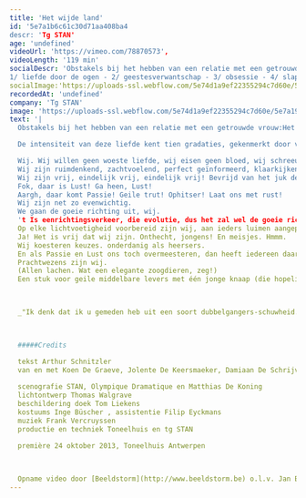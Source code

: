 ```yaml
---
title: 'Het wijde land'
id: '5e7a1b6c61c30d71aa408ba4
descr: 'Tg STAN'
age: 'undefined'
videoUrl: 'https://vimeo.com/78870573',
videoLength: '119 min'
socialDescr: 'Obstakels bij het hebben van een relatie met een getrouwde vrouw: Het is toegestaan de vrouw van een ander te verleiden wanneer men het gevaar loopt te sterven van liefde voor haar.De intensiteit van deze liefde kent tien gradaties, gekenmerkt door volgende tekens:
1/ liefde door de ogen - 2/ geestesverwantschap - 3/ obsessie - 4/ slapeloosheid - 5/ vermageren - 6/ afkeer van plezier - 7/ verlies van fatsoen - 8/ waanzin - 9/ vervaging en verzwakking - 10/ uiteindelijk, de dood.(uit de Kamasutra)'
socialImage:'https://uploads-ssl.webflow.com/5e74d1a9ef22355294c7d60e/5e7a1998abf2d41f56cf2d2a_Het%20wijde%20land_web_10%20%C2%A9%20Bart%20Grietens.jpg'
recordedAt: 'undefined'
company: 'Tg STAN'
image: 'https://uploads-ssl.webflow.com/5e74d1a9ef22355294c7d60e/5e7a1998abf2d41f56cf2d2a_Het%20wijde%20land_web_10%20%C2%A9%20Bart%20Grietens.jpg'
text: '|
  Obstakels bij het hebben van een relatie met een getrouwde vrouw:Het is toegestaan de vrouw van een ander te verleiden wanneer men het gevaar loopt te sterven van liefde voor haar.

  De intensiteit van deze liefde kent tien gradaties, gekenmerkt door volgende tekens:1/ liefde door de ogen -  2/ geestesverwantschap - 3/ obsessie - 4/ slapeloosheid - 5/ vermageren - 6/ afkeer van plezier - 7/ verlies van fatsoen - 8/ waanzin - 9/ vervaging en verzwakking - 10/ uiteindelijk, de dood.(uit de Kamasutra)

  Wij. Wij willen geen woeste liefde, wij eisen geen bloed, wij schreeuwen niet om wraak. Niet meer.
  Wij zijn ruimdenkend, zachtvoelend, perfect geïnformeerd, klaarkijkend en warm.
  Wij zijn vrij, eindelijk vrij, eindelijk vrij! Bevrijd van het juk der instincten.
  Fok, daar is Lust! Ga heen, Lust!
  Aargh, daar komt Passie! Geile trut! Ophitser! Laat ons met rust!
  Wij zijn net zo evenwichtig.
  We gaan de goeie richting uit, wij.
  't Is eenrichtingsverkeer, die evolutie, dus het zal wel de goeie richting zijn?!
  Op elke lichtvoetigheid voorbereid zijn wij, aan ieders luimen aangepast.
  Ja! Het is vrij dat wij zijn. Onthecht, jongens! En meisjes. Hmmm.
  Wij koesteren keuzes. onderdanig als heersers.
  En als Passie en Lust ons toch overmeesteren, dan heeft iedereen daar begrip voor. Jep! Iedereen.
  Prachtwezens zijn wij.
  (Allen lachen. Wat een elegante zoogdieren, zeg!)
  Een stuk voor geile middelbare levers met één jonge knaap (die hopelijk sterft op het eind, de eikel).

  ‍

  _"Ik denk dat ik u gemeden heb uit een soort dubbelgangers-schuwheid... Uw determinisme zo goed als uw scepsis - wat de mensen pessimisme noemen -, uw gegrepen zijn door de waarheden van het onbewuste, door het driftleven van de mensen, uw ondermijning van de cultureel-conventionele zekerheden, het persisteren van uw gedachten bij de polariteit van liefhebben en sterven, dat alles trof me met een beangstigende vertrouwdheid ( - ).  Zo heb ik de indruk gekregen, dat u door intuïtie - maar eigenlijk als gevolg van precieze zelfwaarneming - alles weet, wat ik door moeizame arbeid bij andere mensen heb blootgelegd."_(Fragment uit een brief van Sigmund Freud aan Arthur Schnitzler uit 1922)

  ‍

  #####Credits

  tekst Arthur Schnitzler
  van en met Koen De Graeve, Jolente De Keersmaeker, Damiaan De Schrijver, Sara De Roo, Charlotte Vandermeersch, Stijn Van Opstal en Geert Van Rampelberg
  
  scenografie STAN, Olympique Dramatique en Matthias De Koning
  lichtontwerp Thomas Walgrave
  beschildering doek Tom Liekens
  kostuums Inge Büscher , assistentie Filip Eyckmans
  muziek Frank Vercruyssen
  productie en techniek Toneelhuis en tg STAN
  
  première 24 oktober 2013, Toneelhuis Antwerpen

  ‍

  Opname video door [Beeldstorm](http://www.beeldstorm.be) o.l.v. Jan Bosteels'
---
```

